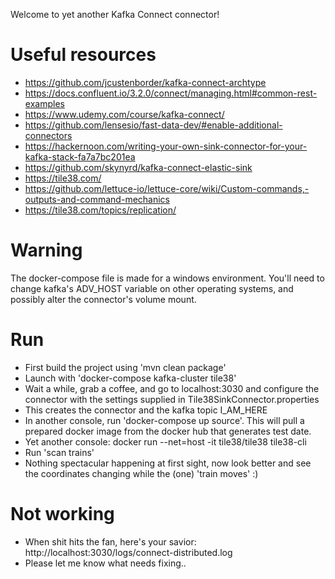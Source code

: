 Welcome to yet another Kafka Connect connector!

# Useful resources

* https://github.com/jcustenborder/kafka-connect-archtype
* https://docs.confluent.io/3.2.0/connect/managing.html#common-rest-examples
* https://www.udemy.com/course/kafka-connect/
* https://github.com/lensesio/fast-data-dev/#enable-additional-connectors
* https://hackernoon.com/writing-your-own-sink-connector-for-your-kafka-stack-fa7a7bc201ea
* https://github.com/skynyrd/kafka-connect-elastic-sink
* https://tile38.com/
* https://github.com/lettuce-io/lettuce-core/wiki/Custom-commands,-outputs-and-command-mechanics
* https://tile38.com/topics/replication/

# Warning

The docker-compose file is made for a windows environment.
You'll need to change kafka's ADV_HOST variable on other operating systems, and possibly alter the connector's volume mount.

# Run

* First build the project using 'mvn clean package'
* Launch with 'docker-compose kafka-cluster tile38'
* Wait a while, grab a coffee, and go to localhost:3030 and configure the connector with the settings supplied in Tile38SinkConnector.properties
* This creates the connector and the kafka topic I_AM_HERE
* In another console, run 'docker-compose up source'. This will pull a prepared docker image from the docker hub that generates test date. 
* Yet another console: docker run --net=host -it tile38/tile38 tile38-cli
* Run 'scan trains'
* Nothing spectacular happening at first sight, now look better and see the coordinates changing while the (one) 'train moves' :)

# Not working

* When shit hits the fan, here's your savior: http://localhost:3030/logs/connect-distributed.log
* Please let me know what needs fixing..
